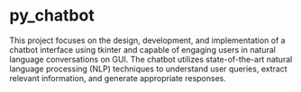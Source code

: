 # py_chatbot
This project focuses on the design, development, and implementation of a chatbot interface using tkinter and capable of engaging users in natural language conversations on GUI. The chatbot utilizes state-of-the-art natural language processing (NLP) techniques to understand user queries, extract relevant information, and generate appropriate responses. 
